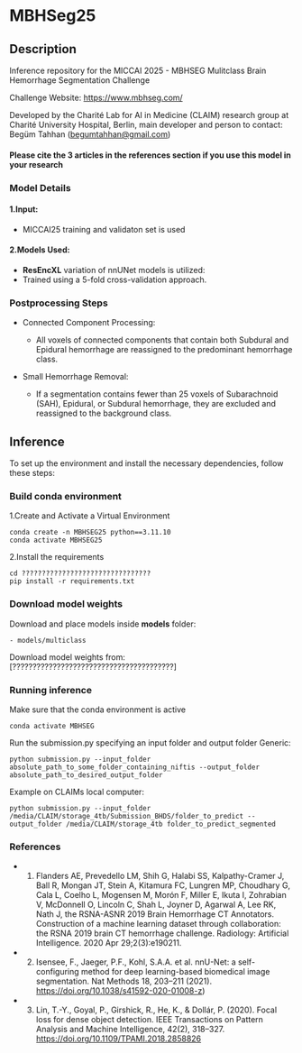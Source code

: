 
# MBHSeg25

## Description

Inference repository for the MICCAI 2025 - MBHSEG Mulitclass Brain Hemorrhage Segmentation Challenge

Challenge Website: https://www.mbhseg.com/

Developed by the Charité Lab for AI in Medicine (CLAIM) research group at Charité University Hospital, Berlin, main developer and person to contact: Begüm Tahhan (begumtahhan@gmail.com) 

#### Please cite the 3 articles in the references section if you use this model in your research

### Model Details

#### 1.Input:
   - MICCAI25 training and validaton set is used

#### 2.Models Used:
   - **ResEncXL** variation of nnUNet models is utilized:
   - Trained using a 5-fold cross-validation approach.

### Postprocessing Steps

- Connected Component Processing:
  
  - All voxels of connected components that contain both Subdural and Epidural hemorrhage are reassigned to the predominant hemorrhage class.

- Small Hemorrhage Removal:

  - If a segmentation contains fewer than 25 voxels of Subarachnoid (SAH), Epidural, or Subdural hemorrhage, they are excluded and reassigned to the background class.


## Inference

To set up the environment and install the necessary dependencies, follow these steps:

### Build conda environment

1.Create and Activate a Virtual Environment

    conda create -n MBHSEG25 python==3.11.10  
    conda activate MBHSEG25
    
2.Install the requirements
    
    cd ????????????????????????????????
    pip install -r requirements.txt

### Download model weights

Download and place models inside **models** folder:

    - models/multiclass

Download model weights from: [????????????????????????????????????????]


### Running inference

 Make sure that the conda environment is active
    
    conda activate MBHSEG  


Run the submission.py specifying an input folder and output folder
Generic:

    python submission.py --input_folder absolute_path_to_some_folder_containing_niftis --output_folder absolute_path_to_desired_output_folder

Example on CLAIMs local computer:

    python submission.py --input_folder /media/CLAIM/storage_4tb/Submission_BHDS/folder_to_predict --output_folder /media/CLAIM/storage_4tb folder_to_predict_segmented

### References
- 1. Flanders AE, Prevedello LM, Shih G, Halabi SS, Kalpathy-Cramer J, Ball R, Mongan JT, Stein A, Kitamura FC, Lungren MP, Choudhary G, Cala L, Coelho L, Mogensen M, Morón F, Miller E, Ikuta I, Zohrabian V, McDonnell O, Lincoln C, Shah L, Joyner D, Agarwal A, Lee RK, Nath J, the RSNA-ASNR 2019 Brain Hemorrhage CT Annotators. Construction of a machine learning dataset through collaboration: the RSNA 2019 brain CT hemorrhage challenge. Radiology: Artificial Intelligence. 2020 Apr 29;2(3):e190211.
- 2. Isensee, F., Jaeger, P.F., Kohl, S.A.A. et al. nnU-Net: a self-configuring method for deep  learning-based biomedical image segmentation. Nat Methods 18, 203–211 (2021).  https://doi.org/10.1038/s41592-020-01008-z) 
- 3. Lin, T.-Y., Goyal, P., Girshick, R., He, K., & Dollár, P. (2020). Focal loss for dense object detection. IEEE Transactions on Pattern Analysis and Machine Intelligence, 42(2), 318–327. https://doi.org/10.1109/TPAMI.2018.2858826

